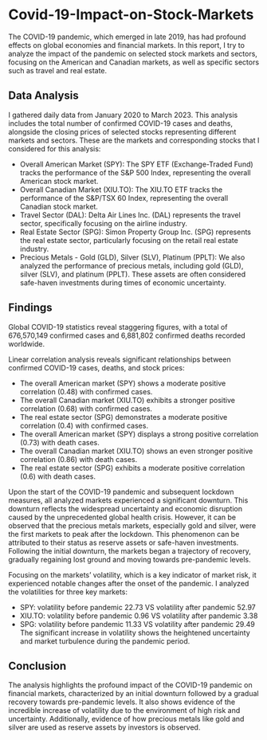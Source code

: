 # Covid-19-Impact-on-Stock-Markets
The COVID-19 pandemic, which emerged in late 2019, has had profound effects on global economies and financial markets. In this report, I try to analyze the impact of the pandemic on selected stock markets and sectors, focusing on the American and Canadian markets, as well as specific sectors such as travel and real estate.

## Data Analysis
I gathered daily data from January 2020 to March 2023. This analysis includes the total number of confirmed COVID-19 cases and deaths, alongside the closing prices of selected stocks representing different markets and sectors.
These are the markets and corresponding stocks that I considered for this analysis:
- Overall American Market (SPY): The SPY ETF (Exchange-Traded Fund) tracks the performance of the S&P 500 Index, representing the overall American stock market. 
- Overall Canadian Market (XIU.TO): The XIU.TO ETF tracks the performance of the S&P/TSX 60 Index, representing the overall Canadian stock market.
- Travel Sector (DAL): Delta Air Lines Inc. (DAL) represents the travel sector, specifically focusing on the airline industry. 
- Real Estate Sector (SPG): Simon Property Group Inc. (SPG) represents the real estate sector, particularly focusing on the retail real estate industry.
- Precious Metals - Gold (GLD), Silver (SLV), Platinum (PPLT): We also analyzed the performance of precious metals, including gold (GLD), silver (SLV), and platinum (PPLT). These assets are often considered safe-haven investments during times of economic uncertainty.

## Findings
Global COVID-19 statistics reveal staggering figures, with a total of 676,570,149 confirmed cases and 6,881,802 confirmed deaths recorded worldwide.

Linear correlation analysis reveals significant relationships between confirmed COVID-19 cases, deaths, and stock prices:
- The overall American market (SPY) shows a moderate positive correlation (0.48) with confirmed cases.
- The overall Canadian market (XIU.TO) exhibits a stronger positive correlation (0.68) with confirmed cases.
- The real estate sector (SPG) demonstrates a moderate positive correlation (0.4) with confirmed cases.
- The overall American market (SPY) displays a strong positive correlation (0.73) with death cases.
- The overall Canadian market (XIU.TO) shows an even stronger positive correlation (0.86) with death cases.
- The real estate sector (SPG) exhibits a moderate positive correlation (0.6) with death cases.

Upon the start of the COVID-19 pandemic and subsequent lockdown measures, all analyzed markets experienced a significant downturn. This downturn reflects the widespread uncertainty and economic disruption caused by the unprecedented global health crisis. However, it can be  observed that the precious metals markets, especially gold and silver, were the first markets to peak after the lockdown. This phenomenon can be attributed to their status as reserve assets or safe-haven investments. Following the initial downturn, the markets began a trajectory of recovery, gradually regaining lost ground and moving towards pre-pandemic levels. 

Focusing on the markets’ volatility, which is a key indicator of market risk, it experienced notable changes after the onset of the pandemic. I analyzed the volatilities for three key markets:
- SPY: volatility before pandemic 22.73 VS volatility after pandemic 52.97
- XIU.TO: volatility before pandemic 0.96 VS volatility after pandemic 3.38
- SPG: volatility before pandemic 11.33 VS volatility after pandemic 29.49
The significant increase in volatility shows the heightened uncertainty and market turbulence during the pandemic period. 

## Conclusion
The analysis highlights the profound impact of the COVID-19 pandemic on financial markets, characterized by an initial downturn followed by a gradual recovery towards pre-pandemic levels. It also shows evidence of the incredible increase of volatility due to the environment of high risk and uncertainty. Additionally, evidence of how precious metals like gold and silver are used as reserve assets by investors is observed.
